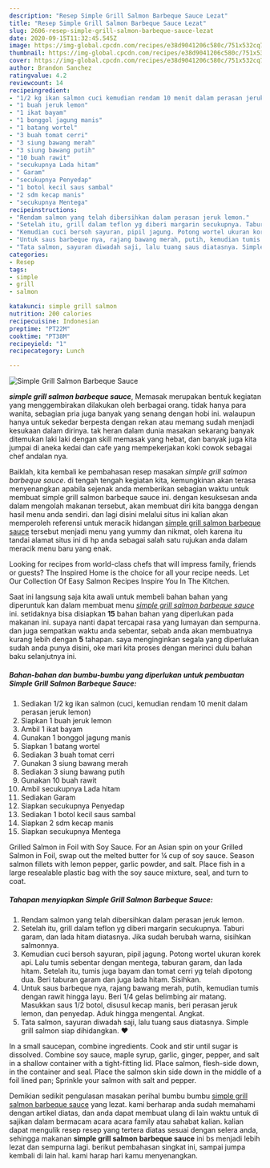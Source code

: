 ```yaml
---
description: "Resep Simple Grill Salmon Barbeque Sauce Lezat"
title: "Resep Simple Grill Salmon Barbeque Sauce Lezat"
slug: 2606-resep-simple-grill-salmon-barbeque-sauce-lezat
date: 2020-09-15T11:32:45.545Z
image: https://img-global.cpcdn.com/recipes/e38d9041206c580c/751x532cq70/simple-grill-salmon-barbeque-sauce-foto-resep-utama.jpg
thumbnail: https://img-global.cpcdn.com/recipes/e38d9041206c580c/751x532cq70/simple-grill-salmon-barbeque-sauce-foto-resep-utama.jpg
cover: https://img-global.cpcdn.com/recipes/e38d9041206c580c/751x532cq70/simple-grill-salmon-barbeque-sauce-foto-resep-utama.jpg
author: Brandon Sanchez
ratingvalue: 4.2
reviewcount: 14
recipeingredient:
- "1/2 kg ikan salmon cuci kemudian rendam 10 menit dalam perasan jeruk lemon"
- "1 buah jeruk lemon"
- "1 ikat bayam"
- "1 bonggol jagung manis"
- "1 batang wortel"
- "3 buah tomat cerri"
- "3 siung bawang merah"
- "3 siung bawang putih"
- "10 buah rawit"
- "secukupnya Lada hitam"
- " Garam"
- "secukupnya Penyedap"
- "1 botol kecil saus sambal"
- "2 sdm kecap manis"
- "secukupnya Mentega"
recipeinstructions:
- "Rendam salmon yang telah dibersihkan dalam perasan jeruk lemon."
- "Setelah itu, grill dalam teflon yg diberi margarin secukupnya. Taburi garam, dan lada hitam diatasnya. Jika sudah berubah warna, sisihkan salmonnya."
- "Kemudian cuci bersoh sayuran, pipil jagung. Potong wortel ukuran korek api. Lalu tumis sebentar dengan mentega, taburan garam, dan lada hitam. Setelah itu, tumis juga bayam dan tomat cerri yg telah dipotong dua. Beri taburan garam dan juga lada hitam. Sisihkan."
- "Untuk saus barbeque nya, rajang bawang merah, putih, kemudian tumis dengan rawit hingga layu. Beri 1/4 gelas belimbing air matang. Masukkan saus 1/2 botol, disusul kecap manis, beri perasan jeruk lemon, dan penyedap. Aduk hingga mengental. Angkat."
- "Tata salmon, sayuran diwadah saji, lalu tuang saus diatasnya. Simple grill salmon siap dihidangkan. ❤"
categories:
- Resep
tags:
- simple
- grill
- salmon

katakunci: simple grill salmon 
nutrition: 200 calories
recipecuisine: Indonesian
preptime: "PT22M"
cooktime: "PT38M"
recipeyield: "1"
recipecategory: Lunch

---
```



![Simple Grill Salmon Barbeque Sauce](https://img-global.cpcdn.com/recipes/e38d9041206c580c/751x532cq70/simple-grill-salmon-barbeque-sauce-foto-resep-utama.jpg)

<b><i>simple grill salmon barbeque sauce</i></b>, Memasak merupakan bentuk kegiatan yang menggembirakan dilakukan oleh berbagai orang. tidak hanya para wanita, sebagian pria juga banyak yang senang dengan hobi ini. walaupun hanya untuk sekedar berpesta dengan rekan atau memang sudah menjadi kesukaan dalam dirinya. tak heran dalam dunia masakan sekarang banyak ditemukan laki laki dengan skill memasak yang hebat, dan banyak juga kita jumpai di aneka kedai dan cafe yang mempekerjakan koki cowok sebagai chef andalan nya.

Baiklah, kita kembali ke pembahasan resep masakan <i>simple grill salmon barbeque sauce</i>. di tengah tengah kegiatan kita, kemungkinan akan terasa menyenangkan apabila sejenak anda memberikan sebagian waktu untuk membuat simple grill salmon barbeque sauce ini. dengan kesuksesan anda dalam mengolah makanan tersebut, akan membuat diri kita bangga dengan hasil menu anda sendiri. dan lagi disini melalui situs ini kalian akan memperoleh referensi untuk meracik hidangan <u>simple grill salmon barbeque sauce</u> tersebut menjadi menu yang yummy dan nikmat, oleh karena itu tandai alamat situs ini di hp anda sebagai salah satu rujukan anda dalam meracik menu baru yang enak.

Looking for recipes from world-class chefs that will impress family, friends or guests? The Inspired Home is the choice for all your recipe needs. Let Our Collection Of Easy Salmon Recipes Inspire You In The Kitchen.


Saat ini langsung saja kita awali untuk membeli bahan bahan yang diperuntuk kan dalam membuat menu <u><i>simple grill salmon barbeque sauce</i></u> ini. setidaknya bisa disiapkan <b>15</b> bahan bahan yang diperlukan pada makanan ini. supaya nanti dapat tercapai rasa yang lumayan dan sempurna. dan juga sempatkan waktu anda sebentar, sebab anda akan membuatnya kurang lebih dengan <b>5</b> tahapan. saya menginginkan segala yang diperlukan sudah anda punya disini, oke mari kita proses dengan merinci dulu bahan baku selanjutnya ini.

<!--inarticleads1-->

##### Bahan-bahan dan bumbu-bumbu yang diperlukan untuk pembuatan Simple Grill Salmon Barbeque Sauce:

1. Sediakan 1/2 kg ikan salmon (cuci, kemudian rendam 10 menit dalam perasan jeruk lemon)
1. Siapkan 1 buah jeruk lemon
1. Ambil 1 ikat bayam
1. Gunakan 1 bonggol jagung manis
1. Siapkan 1 batang wortel
1. Sediakan 3 buah tomat cerri
1. Gunakan 3 siung bawang merah
1. Sediakan 3 siung bawang putih
1. Gunakan 10 buah rawit
1. Ambil secukupnya Lada hitam
1. Sediakan  Garam
1. Siapkan secukupnya Penyedap
1. Sediakan 1 botol kecil saus sambal
1. Siapkan 2 sdm kecap manis
1. Siapkan secukupnya Mentega


Grilled Salmon in Foil with Soy Sauce. For an Asian spin on your Grilled Salmon in Foil, swap out the melted butter for ¼ cup of soy sauce. Season salmon fillets with lemon pepper, garlic powder, and salt. Place fish in a large resealable plastic bag with the soy sauce mixture, seal, and turn to coat. 

<!--inarticleads2-->

##### Tahapan menyiapkan Simple Grill Salmon Barbeque Sauce:

1. Rendam salmon yang telah dibersihkan dalam perasan jeruk lemon.
1. Setelah itu, grill dalam teflon yg diberi margarin secukupnya. Taburi garam, dan lada hitam diatasnya. Jika sudah berubah warna, sisihkan salmonnya.
1. Kemudian cuci bersoh sayuran, pipil jagung. Potong wortel ukuran korek api. Lalu tumis sebentar dengan mentega, taburan garam, dan lada hitam. Setelah itu, tumis juga bayam dan tomat cerri yg telah dipotong dua. Beri taburan garam dan juga lada hitam. Sisihkan.
1. Untuk saus barbeque nya, rajang bawang merah, putih, kemudian tumis dengan rawit hingga layu. Beri 1/4 gelas belimbing air matang. Masukkan saus 1/2 botol, disusul kecap manis, beri perasan jeruk lemon, dan penyedap. Aduk hingga mengental. Angkat.
1. Tata salmon, sayuran diwadah saji, lalu tuang saus diatasnya. Simple grill salmon siap dihidangkan. ❤


In a small saucepan, combine ingredients. Cook and stir until sugar is dissolved. Combine soy sauce, maple syrup, garlic, ginger, pepper, and salt in a shallow container with a tight-fitting lid. Place salmon, flesh-side down, in the container and seal. Place the salmon skin side down in the middle of a foil lined pan; Sprinkle your salmon with salt and pepper. 

Demikian sedikit pengulasan masakan perihal bumbu bumbu <u>simple grill salmon barbeque sauce</u> yang lezat. kami berharap anda sudah memahami dengan artikel diatas, dan anda dapat membuat ulang di lain waktu untuk di sajikan dalam bermacam acara acara family atau sahabat kalian. kalian dapat mengulik resep resep yang tertera diatas sesuai dengan selera anda, sehingga makanan <b>simple grill salmon barbeque sauce</b> ini bs menjadi lebih lezat dan sempurna lagi. berikut pembahasan singkat ini, sampai jumpa kembali di lain hal. kami harap hari kamu menyenangkan.
